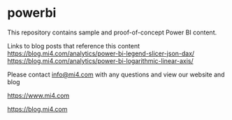 # powerbi

This repository contains sample and proof-of-concept Power BI content.

Links to blog posts that reference this content
https://blog.mi4.com/analytics/power-bi-legend-slicer-json-dax/
https://blog.mi4.com/analytics/power-bi-logarithmic-linear-axis/

Please contact info@mi4.com with any questions and view our website and blog

https://www.mi4.com

https://blog.mi4.com
